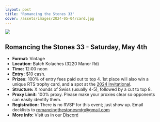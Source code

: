 ```yaml
---
layout: post
title: "Romancing the Stones 33"
cover: /assets/images/2024-05-04/card.jpg
---
```


![]({{site.cdn_url}}/assets/images/2024-05-04/card.jpg)

## Romancing the Stones 33 - Saturday, May 4th

* **Format:** Vintage
* **Location:** Batch Kolaches (3220 Manor Rd)
* **Time:** 12:00 noon
* **Entry:** $10 cash.
* **Prizes:** 100% of entry fees paid out to top 4. 1st place will also win a unique RTS
  trophy card, and a spot at the [2024 Invitational](/invitational).
* **Structure:** X rounds of Swiss (usually 4-5), followed by a cut to top 8.
* **Proxy Limit:** 100% proxy. Please make your proxies clear so opponents can easily
  identify them.
* **Registration:** There is no RVSP for this event; just show up.  Email decklists to
  romancingthestonesmtg@gmail.com
* **More Info:** Visit us in our  [Discord](https://discord.gg/a9uKSEP5ya)

